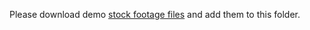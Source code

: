 Please download demo [stock footage files](https://drive.google.com/drive/folders/1xWIMFsAMjiQ8_e2QP3_mEqY8dKRclhJN?usp=sharing) and add them to this folder.
